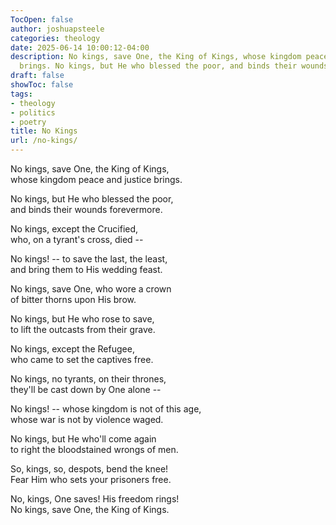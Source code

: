 ```yaml
---
TocOpen: false
author: joshuapsteele
categories: theology
date: 2025-06-14 10:00:12-04:00
description: No kings, save One, the King of Kings, whose kingdom peace and justice
  brings. No kings, but He who blessed the poor, and binds their wounds forevermore.
draft: false
showToc: false
tags:
- theology
- politics
- poetry
title: No Kings
url: /no-kings/
---
```


No kings, save One, the King of Kings,  
whose kingdom peace and justice brings.  

No kings, but He who blessed the poor,  
and binds their wounds forevermore.  

No kings, except the Crucified,  
who, on a tyrant's cross, died --  

No kings! -- to save the last, the least,  
and bring them to His wedding feast.  

No kings, save One, who wore a crown  
of bitter thorns upon His brow.  

No kings, but He who rose to save,  
to lift the outcasts from their grave.  

No kings, except the Refugee,  
who came to set the captives free.  

No kings, no tyrants, on their thrones,  
they'll be cast down by One alone --  

No kings! -- whose kingdom is not of this age,  
whose war is not by violence waged.  

No kings, but He who'll come again  
to right the bloodstained wrongs of men.  

So, kings, so, despots, bend the knee!  
Fear Him who sets your prisoners free.  

No, kings, One saves! His freedom rings!  
No kings, save One, the King of Kings.